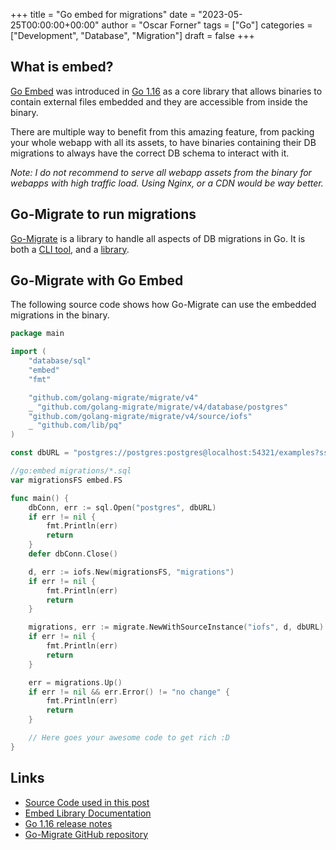+++
title = "Go embed for migrations"
date = "2023-05-25T00:00:00+00:00"
author = "Oscar Forner"
tags = ["Go"]
categories = ["Development", "Database", "Migration"]
draft = false
+++

## What is embed?

[Go Embed](https://pkg.go.dev/embed) was introduced in [Go 1.16](https://tip.golang.org/doc/go1.16#library-embed) as a core library that allows binaries to contain external files embedded and they are accessible from inside the binary.

There are multiple way to benefit from this amazing feature, from packing your whole webapp with all its assets, to have binaries containing their DB migrations to always have the correct DB schema to interact with it.

*Note: I do not recommend to serve all webapp assets from the binary for webapps with high traffic load. Using Nginx, or a CDN would be way better.*

## Go-Migrate to run migrations

[Go-Migrate](https://github.com/golang-migrate/migrate) is a library to handle all aspects of DB migrations in Go. It is both a [CLI tool](https://github.com/golang-migrate/migrate#cli-usage), and a [library](https://github.com/golang-migrate/migrate#use-in-your-go-project).

## Go-Migrate with Go Embed

The following source code shows how Go-Migrate can use the embedded migrations in the binary.

```go
package main

import (
	"database/sql"
	"embed"
	"fmt"

	"github.com/golang-migrate/migrate/v4"
	_ "github.com/golang-migrate/migrate/v4/database/postgres"
	"github.com/golang-migrate/migrate/v4/source/iofs"
	_ "github.com/lib/pq"
)

const dbURL = "postgres://postgres:postgres@localhost:54321/examples?sslmode=disable"

//go:embed migrations/*.sql
var migrationsFS embed.FS

func main() {
	dbConn, err := sql.Open("postgres", dbURL)
	if err != nil {
		fmt.Println(err)
		return
	}
	defer dbConn.Close()

	d, err := iofs.New(migrationsFS, "migrations")
	if err != nil {
		fmt.Println(err)
		return
	}

	migrations, err := migrate.NewWithSourceInstance("iofs", d, dbURL)
	if err != nil {
		fmt.Println(err)
		return
	}

	err = migrations.Up()
	if err != nil && err.Error() != "no change" {
		fmt.Println(err)
		return
	}

	// Here goes your awesome code to get rich :D
}
```

## Links

* [Source Code used in this post](https://github.com/maitesin/blog/tree/master/2023_go_embed_for_migrations)
* [Embed Library Documentation](https://pkg.go.dev/embed)
* [Go 1.16 release notes](https://tip.golang.org/doc/go1.16#library-embed)
* [Go-Migrate GitHub repository](https://github.com/golang-migrate/migrate)
